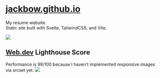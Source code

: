 # [jackbow.github.io](https://jackbow.github.io/)

My resume website.<br>
Static site built with Svelte, TailwindCSS, and Vite.

![](https://i.imgur.com/ESIKzzl.png)

## [Web.dev](https://web.dev/measure) Lighthouse Score
Performance is 99/100 because I haven't implemented responsive images via srcset yet.
![](https://i.imgur.com/rUePOfD.png)
